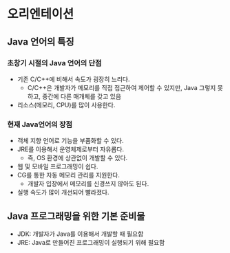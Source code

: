 오리엔테이션
=========

## Java 언어의 특징
### 초창기 시절의 Java 언어의 단점
* 기존 C/C++에 비해서 속도가 굉장히 느리다.
    - C/C++은 개발자가 메모리를 직접 접근하여 제어할 수 있지만, Java 그렇지 못하고, 중간에 다른 매개체를 갖고 있음
* 리소스(메모리, CPU)를 많이 사용한다.

### 현재 Java언어의 장점 
* 객체 지향 언어로 기능을 부품화할 수 있다.
* JRE를 이용해서 운영체제로부터 자유롭다.
    - 즉, OS 환경에 상관없이 개발할 수 있다.
* 웹 및 모바일 프로그래밍이 쉽다.
* CG를 통한 자동 메모리 관리를 지원한다.
    - 개발자 입장에서 메모리를 신경쓰지 않아도 된다.
* 실행 속도가 많이 개선되어 빨라졌다.

## Java 프로그래밍을 위한 기본 준비물
* JDK: 개발자가 Java를 이용해서 개발할 때 필요함
* JRE: Java로 만들어진 프로그래밍이 실행되기 위해 필요함 